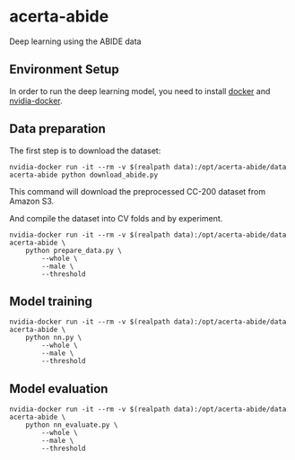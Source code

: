 # acerta-abide
Deep learning using the ABIDE data

## Environment Setup
In order to run the deep learning model, you need to install [docker](https://docs.docker.com/engine/getstarted/step_one/) and [nvidia-docker](https://github.com/NVIDIA/nvidia-docker).

## Data preparation

The first step is to download the dataset:

```
nvidia-docker run -it --rm -v $(realpath data):/opt/acerta-abide/data acerta-abide python download_abide.py
```

This command will download the preprocessed CC-200 dataset from Amazon S3.

And compile the dataset into CV folds and by experiment.

```
nvidia-docker run -it --rm -v $(realpath data):/opt/acerta-abide/data acerta-abide \
    python prepare_data.py \
        --whole \
        --male \
        --threshold
```

## Model training

```
nvidia-docker run -it --rm -v $(realpath data):/opt/acerta-abide/data acerta-abide \
    python nn.py \
        --whole \
        --male \
        --threshold
```

## Model evaluation

```
nvidia-docker run -it --rm -v $(realpath data):/opt/acerta-abide/data acerta-abide \
    python nn_evaluate.py \
        --whole \
        --male \
        --threshold
```
